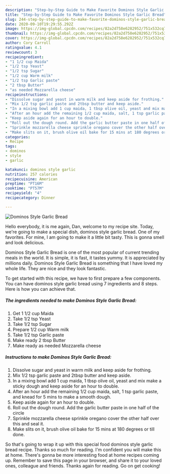 ```yaml
---
description: "Step-by-Step Guide to Make Favorite Dominos Style Garlic Bread"
title: "Step-by-Step Guide to Make Favorite Dominos Style Garlic Bread"
slug: 244-step-by-step-guide-to-make-favorite-dominos-style-garlic-bread
date: 2020-09-10T19:29:55.292Z
image: https://img-global.cpcdn.com/recipes/82a2d758e6282952/751x532cq70/dominos-style-garlic-bread-recipe-main-photo.jpg
thumbnail: https://img-global.cpcdn.com/recipes/82a2d758e6282952/751x532cq70/dominos-style-garlic-bread-recipe-main-photo.jpg
cover: https://img-global.cpcdn.com/recipes/82a2d758e6282952/751x532cq70/dominos-style-garlic-bread-recipe-main-photo.jpg
author: Cory Carroll
ratingvalue: 4.1
reviewcount: 3
recipeingredient:
- "1 1/2 cup Maida"
- "1/2 tsp Yeast"
- "1/2 tsp Sugar"
- "1/2 cup Warm milk"
- "1/2 tsp Garlic paste"
- "2 tbsp Butter"
- "as needed Mozzarella cheese"
recipeinstructions:
- "Dissolve sugar and yeast in warm milk and keep aside for frothing."
- "Mix 1/2 tsp garlic paste and 2tbsp butter and keep aside."
- "In a mixing bowl add 1 cup maida, 1 tbsp olive oil, yeast and mix make a sticky dough and keep aside for an hour to double."
- "After an hour add the remaining 1/2 cup maida, salt, 1 tsp garlic paste, and knead for 5 mins to make a smooth dough."
- "Keep aside again for an hour to double."
- "Roll out the dough round. Add the garlic butter paste in one half of the circle"
- "Sprinkle mozzarella cheese sprinkle oregano cover the other half over this and seal it."
- "Make slits on it, brush olive oil bake for 15 mins at 180 degrees or till done."
categories:
- Recipe
tags:
- dominos
- style
- garlic

katakunci: dominos style garlic 
nutrition: 257 calories
recipecuisine: American
preptime: "PT16M"
cooktime: "PT57M"
recipeyield: "4"
recipecategory: Dinner

---
```



![Dominos Style Garlic Bread](https://img-global.cpcdn.com/recipes/82a2d758e6282952/751x532cq70/dominos-style-garlic-bread-recipe-main-photo.jpg)

Hello everybody, it is me again, Dan, welcome to my recipe site. Today, we're going to make a special dish, dominos style garlic bread. One of my favorites. For mine, I am going to make it a little bit tasty. This is gonna smell and look delicious.

Dominos Style Garlic Bread is one of the most popular of current trending meals in the world. It is simple, it is fast, it tastes yummy. It is appreciated by millions daily. Dominos Style Garlic Bread is something that I have loved my whole life. They are nice and they look fantastic.




To get started with this recipe, we have to first prepare a few components. You can have dominos style garlic bread using 7 ingredients and 8 steps. Here is how you can achieve that.

<!--inarticleads1-->

##### The ingredients needed to make Dominos Style Garlic Bread:

1. Get 1 1/2 cup Maida
1. Take 1/2 tsp Yeast
1. Take 1/2 tsp Sugar
1. Prepare 1/2 cup Warm milk
1. Take 1/2 tsp Garlic paste
1. Make ready 2 tbsp Butter
1. Make ready as needed Mozzarella cheese




<!--inarticleads2-->

##### Instructions to make Dominos Style Garlic Bread:

1. Dissolve sugar and yeast in warm milk and keep aside for frothing.
1. Mix 1/2 tsp garlic paste and 2tbsp butter and keep aside.
1. In a mixing bowl add 1 cup maida, 1 tbsp olive oil, yeast and mix make a sticky dough and keep aside for an hour to double.
1. After an hour add the remaining 1/2 cup maida, salt, 1 tsp garlic paste, and knead for 5 mins to make a smooth dough.
1. Keep aside again for an hour to double.
1. Roll out the dough round. Add the garlic butter paste in one half of the circle
1. Sprinkle mozzarella cheese sprinkle oregano cover the other half over this and seal it.
1. Make slits on it, brush olive oil bake for 15 mins at 180 degrees or till done.




So that's going to wrap it up with this special food dominos style garlic bread recipe. Thanks so much for reading. I'm confident you will make this at home. There's gonna be more interesting food at home recipes coming up. Remember to save this page in your browser, and share it to your loved ones, colleague and friends. Thanks again for reading. Go on get cooking!
